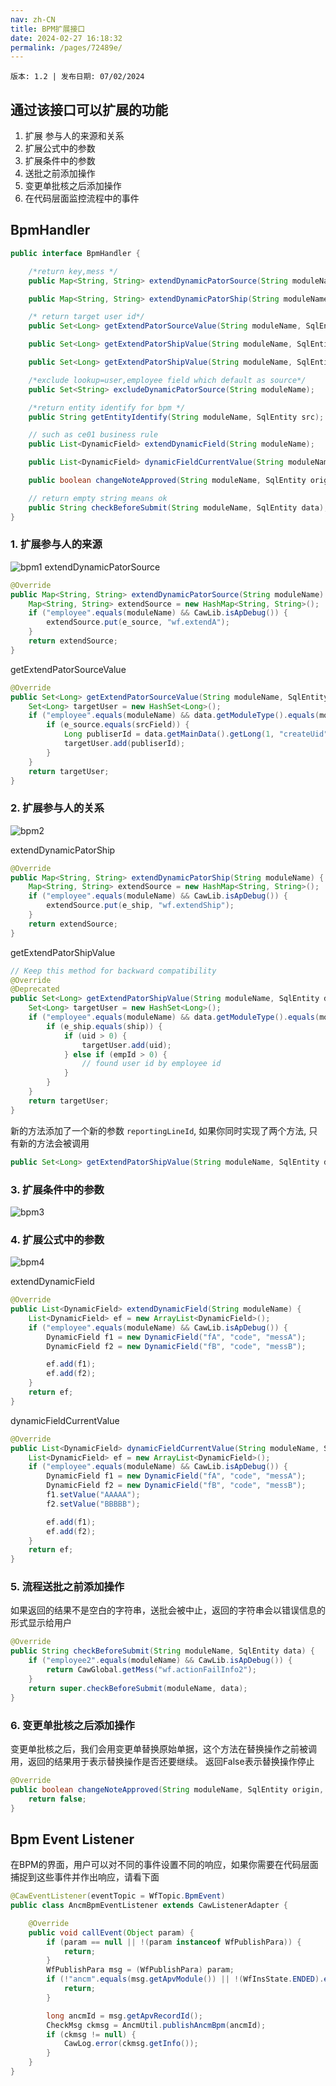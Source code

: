 ```yaml
---
nav: zh-CN
title: BPM扩展接口
date: 2024-02-27 16:18:32
permalink: /pages/72489e/
---
```


`版本: 1.2 | 发布日期: 07/02/2024`


## 通过该接口可以扩展的功能

1. 扩展 参与人的来源和关系
2. 扩展公式中的参数
3. 扩展条件中的参数
4. 送批之前添加操作
5. 变更单批核之后添加操作
6. 在代码层面监控流程中的事件

## BpmHandler

```java
public interface BpmHandler {

	/*return key,mess */
	public Map<String, String> extendDynamicPatorSource(String moduleName);

	public Map<String, String> extendDynamicPatorShip(String moduleName);

	/* return target user id*/
	public Set<Long> getExtendPatorSourceValue(String moduleName, SqlEntity data, String srcField);

	public Set<Long> getExtendPatorShipValue(String moduleName, SqlEntity data, String ship, long uid, long empId);

	public Set<Long> getExtendPatorShipValue(String moduleName, SqlEntity data, String ship, long uid, long empId, long reportingLineId);

	/*exclude lookup=user,employee field which default as source*/
	public Set<String> excludeDynamicPatorSource(String moduleName);

	/*return entity identify for bpm */
	public String getEntityIdentify(String moduleName, SqlEntity src);

	// such as ce01 business rule
	public List<DynamicField> extendDynamicField(String moduleName);

	public List<DynamicField> dynamicFieldCurrentValue(String moduleName, SqlEntity data);

	public boolean changeNoteApproved(String moduleName, SqlEntity origin, SqlEntity changeNote, String changeNoteCode);

	// return empty string means ok
	public String checkBeforeSubmit(String moduleName, SqlEntity data);
}
```

### 1.  扩展参与人的来源

![bpm1](/zh/assets/bpm1.jpg)
extendDynamicPatorSource 
```java
@Override
public Map<String, String> extendDynamicPatorSource(String moduleName) {
	Map<String, String> extendSource = new HashMap<String, String>();
	if ("employee".equals(moduleName) && CawLib.isApDebug()) {
		extendSource.put(e_source, "wf.extendA");
	}
	return extendSource;
}
```
getExtendPatorSourceValue
```java
@Override
public Set<Long> getExtendPatorSourceValue(String moduleName, SqlEntity data, String srcField) {
	Set<Long> targetUser = new HashSet<Long>();
	if ("employee".equals(moduleName) && data.getModuleType().equals(moduleName) && CawLib.isApDebug()) {
		if (e_source.equals(srcField)) {
			Long publiserId = data.getMainData().getLong(1, "createUid");
			targetUser.add(publiserId);
		}
	}
	return targetUser;
}
```

### 2. 扩展参与人的关系

![bpm2](/zh/assets/bpm2.jpg)

extendDynamicPatorShip 
```java
@Override
public Map<String, String> extendDynamicPatorShip(String moduleName) {
	Map<String, String> extendSource = new HashMap<String, String>();
	if ("employee".equals(moduleName) && CawLib.isApDebug()) {
		extendSource.put(e_ship, "wf.extendShip");
	}
	return extendSource;
}
```
getExtendPatorShipValue
```java
// Keep this method for backward compatibility
@Override
@Deprecated
public Set<Long> getExtendPatorShipValue(String moduleName, SqlEntity data, String ship, long uid, long empId) {
	Set<Long> targetUser = new HashSet<Long>();
	if ("employee".equals(moduleName) && data.getModuleType().equals(moduleName) && CawLib.isApDebug()) {
		if (e_ship.equals(ship)) {
			if (uid > 0) {
				targetUser.add(uid);
			} else if (empId > 0) {
				// found user id by employee id
			}
		}
	}
	return targetUser;
}
```

新的方法添加了一个新的参数 `reportingLineId`, 如果你同时实现了两个方法, 只有新的方法会被调用

```java
public Set<Long> getExtendPatorShipValue(String moduleName, SqlEntity data, String ship, long uid, long empId, long reportingLineId);
```

### 3. 扩展条件中的参数

![bpm3](/zh/assets/bpm3.jpg)

### 4. 扩展公式中的参数

![bpm4](/zh/assets/bpm4.jpg)

extendDynamicField
```java
@Override
public List<DynamicField> extendDynamicField(String moduleName) {
	List<DynamicField> ef = new ArrayList<DynamicField>();
	if ("employee".equals(moduleName) && CawLib.isApDebug()) {
		DynamicField f1 = new DynamicField("fA", "code", "messA");
		DynamicField f2 = new DynamicField("fB", "code", "messB");

		ef.add(f1);
		ef.add(f2);
	}
	return ef;
}
```
dynamicFieldCurrentValue
```java
@Override
public List<DynamicField> dynamicFieldCurrentValue(String moduleName, SqlEntity data) {
	List<DynamicField> ef = new ArrayList<DynamicField>();
	if ("employee".equals(moduleName) && CawLib.isApDebug()) {
		DynamicField f1 = new DynamicField("fA", "code", "messA");
		DynamicField f2 = new DynamicField("fB", "code", "messB");
		f1.setValue("AAAAA");
		f2.setValue("BBBBB");

		ef.add(f1);
		ef.add(f2);
	}
	return ef;
}
```

### 5. 流程送批之前添加操作

如果返回的结果不是空白的字符串，送批会被中止，返回的字符串会以错误信息的形式显示给用户

```java
@Override
public String checkBeforeSubmit(String moduleName, SqlEntity data) {
	if ("employee2".equals(moduleName) && CawLib.isApDebug()) {
		return CawGlobal.getMess("wf.actionFailInfo2");
	}
	return super.checkBeforeSubmit(moduleName, data);
}
```

### 6. 变更单批核之后添加操作

变更单批核之后，我们会用变更单替换原始单据，这个方法在替换操作之前被调用，返回的结果用于表示替换操作是否还要继续。 返回False表示替换操作停止

```java
@Override
public boolean changeNoteApproved(String moduleName, SqlEntity origin, SqlEntity changeNote, String changeNoteCode) {
	return false;
}
```

## Bpm Event Listener

在BPM的界面，用户可以对不同的事件设置不同的响应，如果你需要在代码层面捕捉到这些事件并作出响应，请看下面

```java
@CawEventListener(eventTopic = WfTopic.BpmEvent)
public class AncmBpmEventListener extends CawListenerAdapter {

	@Override
	public void callEvent(Object param) {
		if (param == null || !(param instanceof WfPublishPara)) {
			return;
		}
		WfPublishPara msg = (WfPublishPara) param;
		if (!"ancm".equals(msg.getApvModule()) || !(WfInsState.ENDED).equals(msg.getWfInsState())) {
			return;
		}

		long ancmId = msg.getApvRecordId();
		CheckMsg ckmsg = AncmUtil.publishAncmBpm(ancmId);
		if (ckmsg != null) {
			CawLog.error(ckmsg.getInfo());
		}
	}
}
```
